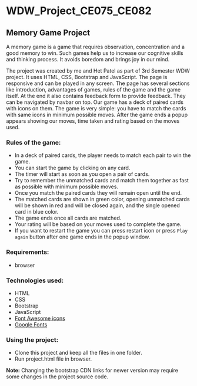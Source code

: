 # WDW_Project_CE075_CE082
## Memory Game Project
A memory game is a game that requires observation, concentration and a good memory to win. Such games help us to increase our cognitive skills and thinking process. It avoids boredom and brings joy in our mind.

The project was created by me and Het Patel as part of 3rd Semester WDW project. It uses HTML, CSS, Bootstrap and JavaScript. The page is responsive and can be played in any screen. The page has several sections like introduction, advantages of games, rules of the game and the game itself. At the end it also contains feedback form to provide feedback. They can be navigated by navbar on top. Our game has a deck of paired cards with icons on them. The game is very simple: you have to match the cards with same icons in minimum possible moves. After the game ends a popup appears showing our moves, time taken and rating based on the moves used.
### Rules of the game:
  - In a deck of paired cards, the player needs to match each pair to win the game.
  - You can start the game by clicking on any card.
  - The timer will start as soon as you open a pair of cards.
  - Try to remember the unmatched cards and match them together as fast as possible with minimum possible moves.
  - Once you match the paired cards they will remain open until the end.
  - The matched cards are shown in green color, opening unmatched cards will be shown in red and will be closed again, and the single opened card in blue color.
  - The game ends once all cards are matched.
  - Your rating will be based on your moves used to complete the game.
  - If you want to restart the game you can press restart icon or press `Play again` button after one game ends in the popup window.
### Requirements:
  - browser
### Technologies used:
  - HTML
  - CSS
  - Bootstrap
  - JavaScript
  - [Font Awesome icons](https://fontawesome.com/)
  - [Google Fonts](https://fonts.google.com/)
### Using the project:
  - Clone this project and keep all the files in one folder.
  - Run project.html file in browser.

**Note:** Changing the bootstrap CDN links for newer version may require some changes in the project source code.
